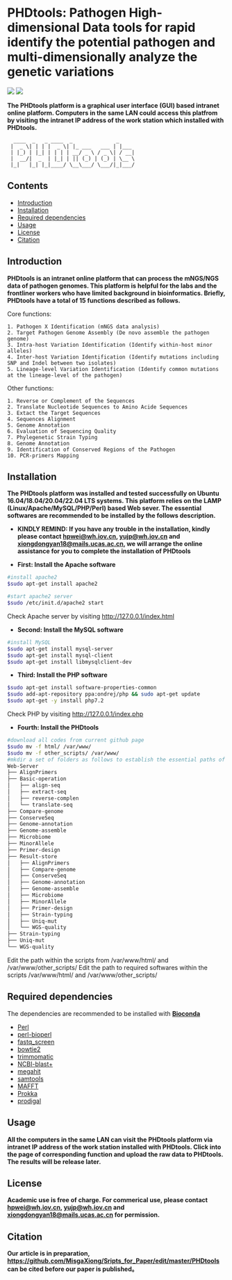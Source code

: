 # PHDtools: Pathogen High-dimensional Data tools for rapid identify the potential pathogen and multi-dimensionally analyze the genetic variations
![](https://img.shields.io/badge/Platform-Linux|Ubuntu(16.04~22.04)-green)
![](https://img.shields.io/badge/Install_with-|github-orange)

**The PHDtools platform is a graphical user interface (GUI) based intranet online platform. Computers in the same LAN could access this platfrom by visiting the intranet IP address of the work station which installed with PHDtools.**

```
  ____  _   _ ____  _              _     
 |  _ \| | | |  _ \| |_ ___   ___ | |___ 
 | |_) | |_| | | | | __/ _ \ / _ \| / __|
 |  __/|  _  | |_| | || (_) | (_) | \__ \
 |_|   |_| |_|____/ \__\___/ \___/|_|___/
```                                      

## Contents

- [Introduction](#introduction)
- [Installation](#installation)
- [Required dependencies](#required-dependencies)
- [Usage](#usage)
- [License](#license)
- [Citation](#citation)

## Introduction
**PHDtools is an intranet online platform that can process the mNGS/NGS data of pathogen genomes. This platform is helpful for the labs and the frontliner workers who have limited background in bioinformatics. Briefly, PHDtools have a total of 15 functions described as follows.**

Core functions:
```
1. Pathogen X Identification (mNGS data analysis)
2. Target Pathogen Genome Assembly (De novo assemble the pathogen genome)
3. Intra-host Variation Identification (Identify within-host minor alleles)
4. Inter-host Variation Identification (Identify mutations including SNP and Indel between two isolates)
5. Lineage-level Variation Identification (Identify common mutations at the lineage-level of the pathogen)
```
Other functions:
```
1. Reverse or Complement of the Sequences
2. Translate Nucleotide Sequences to Amino Acide Sequences
3. Extact the Target Sequences
4. Sequences Alignment
5. Genome Annotation
6. Evaluation of Sequencing Quality
7. Phylegenetic Strain Typing
8. Genome Annotation
9. Identification of Conserved Regions of the Pathogen
10. PCR-primers Mapping
```

## Installation
**The PHDtools platform was installed and tested successfully on Ubuntu 16.04/18.04/20.04/22.04 LTS systems. This platform relies on the LAMP (Linux/Apache/MySQL/PHP/Perl) based Web sever. The essential softwares are recommended to be installed by the follows description.**

- __KINDLY REMIND: If you have any trouble in the installation, kindly please contact hpwei@wh.iov.cn, yujp@wh.iov.cn and xiongdongyan18@mails.ucas.ac.cn, we will arrange the online assistance for you to complete the installation of PHDtools__

- __First: Install the Apache software__

```bash
#install apache2
$sudo apt-get install apache2

#start apache2 server
$sudo /etc/init.d/apache2 start
```

Check Apache server by visiting http://127.0.0.1/index.html

- __Second: Install the MySQL software__

```bash
#install MySQL
$sudo apt-get install mysql-server
$sudo apt-get install mysql-client
$sudo apt-get install libmysqlclient-dev
```

- __Third: Install the PHP software__

```bash
$sudo apt-get install software-properties-common
$sudo add-apt-repository ppa:ondrej/php && sudo apt-get update
$sudo apt-get -y install php7.2
```

Check PHP by visiting http://127.0.0.1/index.php

- __Fourth: Install the PHDtools__

```bash
#download all codes from current github page
$sudo mv -f html/ /var/www/
$sudo mv -f other_scripts/ /var/www/
#mkdir a set of folders as follows to establish the essential paths of PHDtools in your ~/ or home folders
Web-Server
├── AlignPrimers
├── Basic-operation
│   ├── align-seq
│   ├── extract-seq
│   ├── reverse-complen
│   └── translate-seq
├── Compare-genome
├── ConserveSeq
├── Genome-annotation
├── Genome-assemble
├── Microbiome
├── MinorAllele
├── Primer-design
├── Result-store
│   ├── AlignPrimers
│   ├── Compare-genome
│   ├── ConserveSeq
│   ├── Genome-annotation
│   ├── Genome-assemble
│   ├── Microbiome
│   ├── MinorAllele
│   ├── Primer-design
│   ├── Strain-typing
│   ├── Uniq-mut
│   └── WGS-quality
├── Strain-typing
├── Uniq-mut
└── WGS-quality
```

Edit the path within the scripts from /var/www/html/ and /var/www/other_scripts/
Edit the path to required softwares within the scripts /var/www/html/ and /var/www/other_scripts/

## Required dependencies
The dependencies are recommended to be installed with __[Bioconda](https://bioconda.github.io/index.html)__
- [Perl](http://www.perl.org/get.html)
- [perl-bioperl](http://metacpan.org/pod/BioPerl)
- [fastq_screen](https://www.bioinformatics.babraham.ac.uk/projects/download.html#fastqscreen)
- [bowtie2](https://github.com/BenLangmead/bowtie2)
- [trimmomatic](http://www.usadellab.org/cms/?page=trimmomatic)
- [NCBI-blast+](https://blast.ncbi.nlm.nih.gov/Blast.cgi?CMD=Web&PAGE_TYPE=BlastDocs&DOC_TYPE=Download)
- [megahit](https://github.com/voutcn/megahit)
- [samtools](https://github.com/samtools/samtools)
- [MAFFT](https://mafft.cbrc.jp/alignment/software/)
- [Prokka](https://github.com/tseemann/prokka)
- [prodigal](https://github.com/hyattpd/Prodigal)

## Usage
**All the computers in the same LAN can visit the PHDtools platform via intranet IP address of the work station installed with PHDtools. Click into the page of corresponding function and upload the raw data to PHDtools. The results will be release later.**

## License
**Academic use is free of charge. For commerical use, please contact hpwei@wh.iov.cn, yujp@wh.iov.cn and xiongdongyan18@mails.ucas.ac.cn for permission.**

## Citation
**Our article is in preparation, https://github.com/MisgaXiong/Sripts_for_Paper/edit/master/PHDtools can be cited before our paper is published。**
